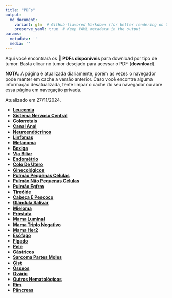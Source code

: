 ```yaml
---
title: "PDFs"
output: 
  md_document:
    variant: gfm  # GitHub-flavored Markdown (for better rendering on GitHub)
    preserve_yaml: true  # Keep YAML metadata in the output
params:
  metadata: ''
  media: ''
---
```


Aqui você encontrará os 📝 **PDFs disponíveis** para download por tipo
de tumor. Basta clicar no tumor desejado para acessar o PDF
(**download**).

**NOTA**: A página é atualizada diariamente, porém as vezes o navegador
pode manter em cache a versão anterior. Caso você encontre alguma
informação desatualizada, tente limpar o cache do seu navegador ou abre
essa página em navegação privada.

Atualizado em 27/11/2024.

- [**Leucemia**](https://coeoralmeds-e768.restdb.io/media/6746c716f63b80480006cdee?download=true)
- [**Sistema Nervoso
  Central**](https://coeoralmeds-e768.restdb.io/media/6746c718f63b80480006cdf0?download=true)
- [**Colorretais**](https://coeoralmeds-e768.restdb.io/media/6746c71af63b80480006cdf6?download=true)
- [**Canal
  Anal**](https://coeoralmeds-e768.restdb.io/media/6746c71bf63b80480006cdf8?download=true)
- [**Neuroendócrinos**](https://coeoralmeds-e768.restdb.io/media/6746c71df63b80480006cdfa?download=true)
- [**Linfomas**](https://coeoralmeds-e768.restdb.io/media/6746c71ef63b80480006cdfc?download=true)
- [**Melanoma**](https://coeoralmeds-e768.restdb.io/media/6746c720f63b80480006cdfe?download=true)
- [**Bexiga**](https://coeoralmeds-e768.restdb.io/media/6746c721f63b80480006ce00?download=true)
- [**Via
  Biliar**](https://coeoralmeds-e768.restdb.io/media/6746c722f63b80480006ce02?download=true)
- [**Endométrio**](https://coeoralmeds-e768.restdb.io/media/6746c723f63b80480006ce04?download=true)
- [**Colo De
  Útero**](https://coeoralmeds-e768.restdb.io/media/6746c725f63b80480006ce06?download=true)
- [**Ginecológicos**](https://coeoralmeds-e768.restdb.io/media/6746c726f63b80480006ce08?download=true)
- [**Pulmão Pequenas
  Células**](https://coeoralmeds-e768.restdb.io/media/6746c728f63b80480006ce0a?download=true)
- [**Pulmão Não Pequenas
  Células**](https://coeoralmeds-e768.restdb.io/media/6746c729f63b80480006ce0c?download=true)
- [**Pulmão
  Egfrm**](https://coeoralmeds-e768.restdb.io/media/6746c72bf63b80480006ce0e?download=true)
- [**Tireóide**](https://coeoralmeds-e768.restdb.io/media/6746c72df63b80480006ce12?download=true)
- [**Cabeça E
  Pescoço**](https://coeoralmeds-e768.restdb.io/media/6746c72ff63b80480006ce14?download=true)
- [**Glândula
  Salivar**](https://coeoralmeds-e768.restdb.io/media/6746c730f63b80480006ce16?download=true)
- [**Mieloma**](https://coeoralmeds-e768.restdb.io/media/6746c731f63b80480006ce18?download=true)
- [**Próstata**](https://coeoralmeds-e768.restdb.io/media/6746c732f63b80480006ce1a?download=true)
- [**Mama
  Luminal**](https://coeoralmeds-e768.restdb.io/media/6746c735f63b80480006ce1e?download=true)
- [**Mama Triplo
  Negativo**](https://coeoralmeds-e768.restdb.io/media/6746c736f63b80480006ce20?download=true)
- [**Mama
  Her2**](https://coeoralmeds-e768.restdb.io/media/6746c738f63b80480006ce22?download=true)
- [**Esôfago**](https://coeoralmeds-e768.restdb.io/media/6746c739f63b80480006ce24?download=true)
- [**Fígado**](https://coeoralmeds-e768.restdb.io/media/6746c73af63b80480006ce26?download=true)
- [**Pele**](https://coeoralmeds-e768.restdb.io/media/6746c73cf63b80480006ce28?download=true)
- [**Gástricos**](https://coeoralmeds-e768.restdb.io/media/6746c73df63b80480006ce2a?download=true)
- [**Sarcoma Partes
  Moles**](https://coeoralmeds-e768.restdb.io/media/6746c73ef63b80480006ce2c?download=true)
- [**Gist**](https://coeoralmeds-e768.restdb.io/media/6746c740f63b80480006ce2e?download=true)
- [**Ósseos**](https://coeoralmeds-e768.restdb.io/media/6746c741f63b80480006ce30?download=true)
- [**Ovário**](https://coeoralmeds-e768.restdb.io/media/6746c742f63b80480006ce32?download=true)
- [**Outros
  Hematológicos**](https://coeoralmeds-e768.restdb.io/media/6746c743f63b80480006ce34?download=true)
- [**Rim**](https://coeoralmeds-e768.restdb.io/media/6746c745f63b80480006ce36?download=true)
- [**Pâncreas**](https://coeoralmeds-e768.restdb.io/media/6746c746f63b80480006ce38?download=true)
